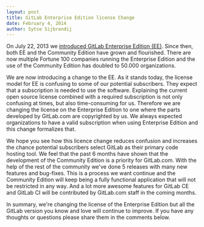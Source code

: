 ```yaml
---
layout: post
title: GitLab Enterprise Edition license Change
date: February 4, 2014
author: Sytse Sijbrandij
---
```

On July 22, 2013 we [introduced GitLab Enterprise Edition (EE)](http://blog.gitlab.org/announcing-gitlab-enterprise-edition/).
Since then, both EE and the Community Edition have grown and flourished.
There are now multiple Fortune 100 companies running the Enterprise Edition and the use of the Community Edition has doubled to 50.000 organizations.

We are now introducing a change to the EE. As it stands today, the license model for EE is confusing to some of our potential subscribers.
They expect that a subscription is needed to use the software.
Explaining the current open source license combined with a required subscription is not only confusing at times, but also time-consuming for us.
Therefore we are changing the license on the Enterprise Edition to one where the parts developed by GitLab.com are copyrighted by us.
We always expected organizations to have a valid subscription when using Enterprise Edition and this change formalizes that.

We hope you see how this licence change reduces confusion and increases the chance potential subscribers select GitLab as their primary code hosting tool.
We feel that the past 6 months have shown that the development of the Community Edition is a priority for GitLab.com.
With the help of the rest of the community we've done 5 releases with many new features and bug-fixes.
This is a process we want continue and the Community Edition will keep being a fully functional application that will not be restricted in any way.
And a lot more awesome features for GitLab CE and GitLab CI will be contributed by GitLab.com staff in the coming months.

In summary, we're changing the license of the Enterprise Edition but all the GitLab version you know and love will continue to improve.
If you have any thoughts or questions please share them in the comments below.
